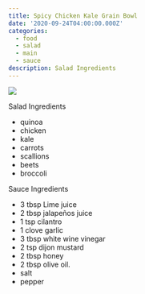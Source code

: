 ```yaml
---
title: Spicy Chicken Kale Grain Bowl
date: '2020-09-24T04:00:00.000Z'
categories:
  - food
  - salad
  - main
  - sauce
description: Salad Ingredients
---
```

![](/assets/images/chicken_kale_grain_bowl.jpg)

Salad Ingredients

* quinoa
* chicken
* kale
* carrots
* scallions
* beets
* broccoli

Sauce Ingredients

* 3 tbsp Lime juice
* 2 tbsp jalapeños juice
* 1 tsp cilantro
* 1 clove garlic
* 3 tbsp white wine vinegar
* 2 tsp dijon mustard
* 2 tbsp honey
* 2 tbsp olive oil.
* salt
* pepper
